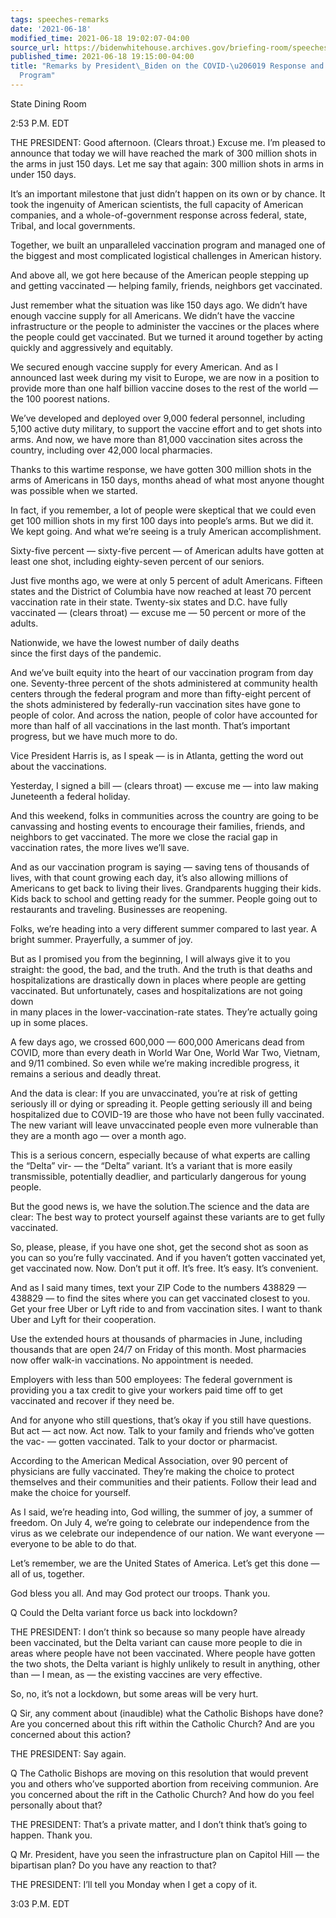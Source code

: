 ```yaml
---
tags: speeches-remarks
date: '2021-06-18'
modified_time: 2021-06-18 19:02:07-04:00
source_url: https://bidenwhitehouse.archives.gov/briefing-room/speeches-remarks/2021/06/18/remarks-by-president-biden-on-the-covid-19-response-and-the-vaccination-program-5/
published_time: 2021-06-18 19:15:00-04:00
title: "Remarks by President\_Biden on the COVID-\u206019 Response and the Vaccination\_\
  Program"
---
```

 
State Dining Room

2:53 P.M. EDT

THE PRESIDENT: Good afternoon. (Clears throat.) Excuse me. I’m pleased
to announce that today we will have reached the mark of 300 million
shots in the arms in just 150 days. Let me say that again: 300 million
shots in arms in under 150 days.

It’s an important milestone that just didn’t happen on its own or by
chance. It took the ingenuity of American scientists, the full capacity
of American companies, and a whole-of-government response across
federal, state, Tribal, and local governments.

Together, we built an unparalleled vaccination program and managed one
of the biggest and most complicated logistical challenges in American
history.

And above all, we got here because of the American people stepping up
and getting vaccinated — helping family, friends, neighbors get
vaccinated.

Just remember what the situation was like 150 days ago. We didn’t have
enough vaccine supply for all Americans. We didn’t have the vaccine
infrastructure or the people to administer the vaccines or the places
where the people could get vaccinated. But we turned it around together
by acting quickly and aggressively and equitably.

We secured enough vaccine supply for every American. And as I announced
last week during my visit to Europe, we are now in a position to provide
more than one half billion vaccine doses to the rest of the world — the
100 poorest nations.

We’ve developed and deployed over 9,000 federal personnel, including
5,100 active duty military, to support the vaccine effort and to get
shots into arms. And now, we have more than 81,000 vaccination sites
across the country, including over 42,000 local pharmacies.

Thanks to this wartime response, we have gotten 300 million shots in the
arms of Americans in 150 days, months ahead of what most anyone thought
was possible when we started.

In fact, if you remember, a lot of people were skeptical that we could
even get 100 million shots in my first 100 days into people’s arms. But
we did it. We kept going. And what we’re seeing is a truly American
accomplishment.

Sixty-five percent — sixty-five percent — of American adults have gotten
at least one shot, including eighty-seven percent of our seniors.

Just five months ago, we were at only 5 percent of adult Americans.
Fifteen states and the District of Columbia have now reached at least 70
percent vaccination rate in their state. Twenty-six states and D.C. have
fully vaccinated — (clears throat) — excuse me — 50 percent or more of
the adults.

Nationwide, we have the lowest number of daily deaths  
since the first days of the pandemic.

And we’ve built equity into the heart of our vaccination program from
day one. Seventy-three percent of the shots administered at community
health centers through the federal program and more than fifty-eight
percent of the shots administered by federally-run vaccination sites
have gone to people of color. And across the nation, people of color
have accounted for more than half of all vaccinations in the last month.
That’s important progress, but we have much more to do.

Vice President Harris is, as I speak — is in Atlanta, getting the word
out about the vaccinations.

Yesterday, I signed a bill — (clears throat) — excuse me — into law
making Juneteenth a federal holiday.

And this weekend, folks in communities across the country are going to
be canvassing and hosting events to encourage their families, friends,
and neighbors to get vaccinated. The more we close the racial gap in
vaccination rates, the more lives we’ll save.

And as our vaccination program is saying — saving tens of thousands of
lives, with that count growing each day, it’s also allowing millions of
Americans to get back to living their lives. Grandparents hugging their
kids. Kids back to school and getting ready for the summer. People going
out to restaurants and traveling. Businesses are reopening.

Folks, we’re heading into a very different summer compared to last year.
A bright summer. Prayerfully, a summer of joy.

But as I promised you from the beginning, I will always give it to you
straight: the good, the bad, and the truth. And the truth is that deaths
and hospitalizations are drastically down in places where people are
getting vaccinated. But unfortunately, cases and hospitalizations are
not going down  
in many places in the lower-vaccination-rate states. They’re actually
going up in some places.

A few days ago, we crossed 600,000 — 600,000 Americans dead from COVID,
more than every death in World War One, World War Two, Vietnam, and 9/11
combined. So even while we’re making incredible progress, it remains a
serious and deadly threat.

And the data is clear: If you are unvaccinated, you’re at risk of
getting seriously ill or dying or spreading it. People getting seriously
ill and being hospitalized due to COVID-19 are those who have not been
fully vaccinated. The new variant will leave unvaccinated people even
more vulnerable than they are a month ago — over a month ago.

This is a serious concern, especially because of what experts are
calling the “Delta” vir- — the “Delta” variant. It’s a variant that is
more easily transmissible, potentially deadlier, and particularly
dangerous for young people.

But the good news is, we have the solution.The science and the data are
clear: The best way to protect yourself against these variants are to
get fully vaccinated.

So, please, please, if you have one shot, get the second shot as soon as
you can so you’re fully vaccinated. And if you haven’t gotten vaccinated
yet, get vaccinated now. Now. Don’t put it off. It’s free. It’s easy.
It’s convenient.

And as I said many times, text your ZIP Code to the numbers 438829 —
438829 — to find the sites where you can get vaccinated closest to you.
Get your free Uber or Lyft ride to and from vaccination sites. I want to
thank Uber and Lyft for their cooperation.

Use the extended hours at thousands of pharmacies in June, including
thousands that are open 24/7 on Friday of this month. Most pharmacies
now offer walk-in vaccinations. No appointment is needed.

Employers with less than 500 employees: The federal government is
providing you a tax credit to give your workers paid time off to get
vaccinated and recover if they need be.

And for anyone who still questions, that’s okay if you still have
questions. But act — act now. Act now. Talk to your family and friends
who’ve gotten the vac- — gotten vaccinated. Talk to your doctor or
pharmacist.

According to the American Medical Association, over 90 percent of
physicians are fully vaccinated. They’re making the choice to protect
themselves and their communities and their patients. Follow their lead
and make the choice for yourself.

As I said, we’re heading into, God willing, the summer of joy, a summer
of freedom. On July 4, we’re going to celebrate our independence from
the virus as we celebrate our independence of our nation. We want
everyone — everyone to be able to do that.

Let’s remember, we are the United States of America. Let’s get this done
— all of us, together.

God bless you all. And may God protect our troops. Thank you.

Q Could the Delta variant force us back into lockdown?

THE PRESIDENT: I don’t think so because so many people have already been
vaccinated, but the Delta variant can cause more people to die in areas
where people have not been vaccinated. Where people have gotten the two
shots, the Delta variant is highly unlikely to result in anything, other
than — I mean, as — the existing vaccines are very effective.

So, no, it’s not a lockdown, but some areas will be very hurt.

Q Sir, any comment about (inaudible) what the Catholic Bishops have
done? Are you concerned about this rift within the Catholic Church? And
are you concerned about this action?

THE PRESIDENT: Say again.

Q The Catholic Bishops are moving on this resolution that would prevent
you and others who’ve supported abortion from receiving communion. Are
you concerned about the rift in the Catholic Church? And how do you feel
personally about that?

THE PRESIDENT: That’s a private matter, and I don’t think that’s going
to happen. Thank you.

Q Mr. President, have you seen the infrastructure plan on Capitol Hill —
the bipartisan plan? Do you have any reaction to that?

THE PRESIDENT: I’ll tell you Monday when I get a copy of it.

3:03 P.M. EDT
